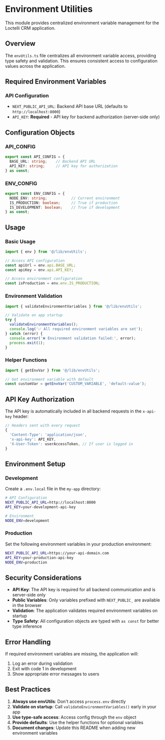 # Environment Utilities

This module provides centralized environment variable management for the Loctelli CRM application.

## Overview

The `envUtils.ts` file centralizes all environment variable access, providing type safety and validation. This ensures consistent access to configuration values across the application.

## Required Environment Variables

### API Configuration
- `NEXT_PUBLIC_API_URL`: Backend API base URL (defaults to `http://localhost:8000`)
- `API_KEY`: **Required** - API key for backend authorization (server-side only)

## Configuration Objects

### API_CONFIG
```typescript
export const API_CONFIG = {
  BASE_URL: string;    // Backend API URL
  API_KEY: string;     // API key for authorization
} as const;
```

### ENV_CONFIG
```typescript
export const ENV_CONFIG = {
  NODE_ENV: string;           // Current environment
  IS_PRODUCTION: boolean;     // True if production
  IS_DEVELOPMENT: boolean;    // True if development
} as const;
```

## Usage

### Basic Usage
```typescript
import { env } from '@/lib/envUtils';

// Access API configuration
const apiUrl = env.api.BASE_URL;
const apiKey = env.api.API_KEY;

// Access environment configuration
const isProduction = env.env.IS_PRODUCTION;
```

### Environment Validation
```typescript
import { validateEnvironmentVariables } from '@/lib/envUtils';

// Validate on app startup
try {
  validateEnvironmentVariables();
  console.log('✅ All required environment variables are set');
} catch (error) {
  console.error('❌ Environment validation failed:', error);
  process.exit(1);
}
```

### Helper Functions
```typescript
import { getEnvVar } from '@/lib/envUtils';

// Get environment variable with default
const customVar = getEnvVar('CUSTOM_VARIABLE', 'default-value');
```

## API Key Authorization

The API key is automatically included in all backend requests in the `x-api-key` header:

```typescript
// Headers sent with every request
{
  'Content-Type': 'application/json',
  'x-api-key': API_KEY,
  'X-User-Token': userAccessToken, // If user is logged in
}
```

## Environment Setup

### Development
Create a `.env.local` file in the `my-app` directory:

```bash
# API Configuration
NEXT_PUBLIC_API_URL=http://localhost:8000
API_KEY=your-development-api-key

# Environment
NODE_ENV=development
```

### Production
Set the following environment variables in your production environment:

```bash
NEXT_PUBLIC_API_URL=https://your-api-domain.com
API_KEY=your-production-api-key
NODE_ENV=production
```

## Security Considerations

- **API Key**: The API key is required for all backend communication and is server-side only
- **Public Variables**: Only variables prefixed with `NEXT_PUBLIC_` are available in the browser
- **Validation**: The application validates required environment variables on startup
- **Type Safety**: All configuration objects are typed with `as const` for better type inference

## Error Handling

If required environment variables are missing, the application will:

1. Log an error during validation
2. Exit with code 1 in development
3. Show appropriate error messages to users

## Best Practices

1. **Always use envUtils**: Don't access `process.env` directly
2. **Validate on startup**: Call `validateEnvironmentVariables()` early in your app
3. **Use type-safe access**: Access config through the `env` object
4. **Provide defaults**: Use the helper functions for optional variables
5. **Document changes**: Update this README when adding new environment variables 